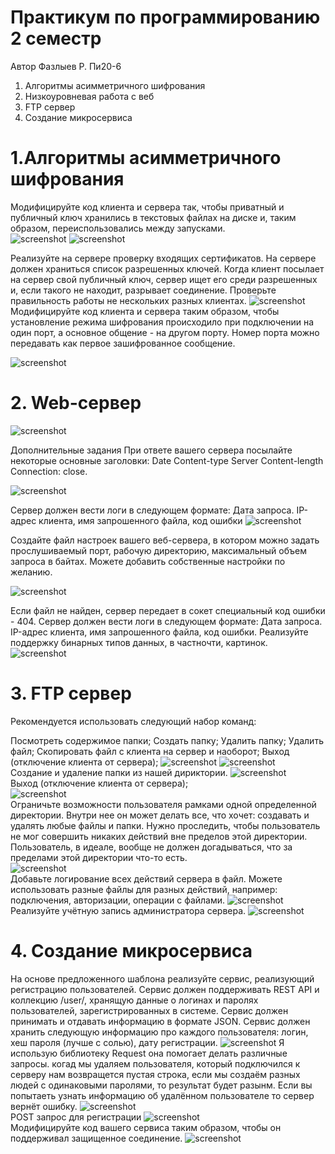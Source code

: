 # Практикум по программированию 2 семестр
Автор Фазлыев Р. Пи20-6

1. Алгоритмы асимметричного шифрования
2. Низкоуровневая работа с веб
3. FTP сервер
4. Создание микросервиса

# 1.Алгоритмы асимметричного шифрования

Модифицируйте код клиента и сервера так, чтобы приватный и публичный ключ хранились в текстовых файлах на диске и, таким образом, переиспользовались между запусками.                             
![screenshot](images/1_1.jpg)
![screenshot](images/1_2.jpg)

Реализуйте на сервере проверку входящих сертификатов. На сервере должен храниться список разрешенных ключей. Когда клиент посылает на сервер свой публичный ключ, сервер ищет его среди разрешенных и, если такого не находит, разрывает соединение. Проверьте правильность работы не нескольких разных клиентах.
![screenshot](images/1_3.jpg)
 Модифицируйте код клиента и сервера таким образом, чтобы установление режима шифрования происходило при подключении на один порт, а основное общение - на другом порту. Номер порта можно передавать как первое зашифрованное сообщение.

![screenshot](images/1_4.jpg)

# 2. Web-сервер

![screenshot](images/2_5.jpg)

Дополнительные задания
При ответе вашего сервера посылайте некоторые основные заголовки:
Date
Content-type
Server
Content-length
Connection: close.

![screenshot](images/2_1.jpg)                                                         

Сервер должен вести логи в следующем формате: Дата запроса. IP-адрес клиента, имя запрошенного файла, код ошибки
![screenshot](images/2_3.jpg)

Создайте файл настроек вашего веб-сервера, в котором можно задать прослушиваемый порт, рабочую директорию, максимальный объем запроса в байтах. Можете добавить собственные настройки по желанию.

![screenshot](images/2_4.jpg)

Если файл не найден, сервер передает в сокет специальный код ошибки - 404.
Сервер должен вести логи в следующем формате: Дата запроса. IP-адрес клиента, имя запрошенного файла, код ошибки.
Реализуйте поддержку бинарных типов данных, в частночти, картинок.
![screenshot](images/2_6.jpg)


# 3. FTP сервер

Рекомендуется использовать следующий набор команд:

Посмотреть содержимое папки;
Создать папку;
Удалить папку;
Удалить файл;
Скопировать файл с клиента на сервер и наоборот;
Выход (отключение клиента от сервера);
![screenshot](images/3_1.jpg)
![screenshot](images/3_2.jpg)                                                                                               
Создание и удаление папки из нашей дириктории.
![screenshot](images/3_3.jpg)                                                          
Выход (отключение клиента от сервера);                                                                                  
![screenshot](images/3_4.jpg)                                                                                         
Ограничьте возможности пользователя рамками одной определенной директории. Внутри нее он может делать все, что хочет: создавать и удалять любые файлы и папки. Нужно проследить, чтобы пользователь не мог совершить никаких действий вне пределов этой директории. Пользователь, в идеале, вообще не должен догадываться, что за пределами этой директории что-то есть.                                                                       
![screenshot](images/3_5.jpg)                                                                 
Добавьте логирование всех действий сервера в файл. Можете использовать разные файлы для разных действий, например: подключения, авторизации, операции с файлами.
![screenshot](images/3_7.jpg)                                                  
Реализуйте учётную запись администратора сервера.
![screenshot](images/3_6.jpg)



# 4. Создание микросервиса

На основе предложенного шаблона реализуйте сервис, реализующий регистрацию пользователей. Сервис должен поддерживать REST API и коллекцию /user/, хранящую данные о логинах и паролях пользователей, зарегистрированных в системе. Сервис должен принимать и отдавать информацию в формате JSON. Сервис должен хранить следующую информацию про каждого пользователя: логин, хеш пароля (лучше с солью), дату регистрации.
![screenshot](images/4_2.jpg)
Я использую библиотеку Request она помогает делать различные запросы. когад мы удаляем пользователя, который подключился к серверу нам возвращется пустая строка, если мы создаём разных людей с одинаковыми паролями, то результат будет разынм. Если вы попытаеть узнать информацию об удалённом пользователе то сервер вернёт ошибку.
![screenshot](images/4_1.jpg)               
POST запрос для регистрации
![screenshot](images/4_3.jpg)                      
Модифицируйте код вашего сервиса таким образом, чтобы он поддерживал защищенное соединение.
![screenshot](images/4_4.jpg)                    
